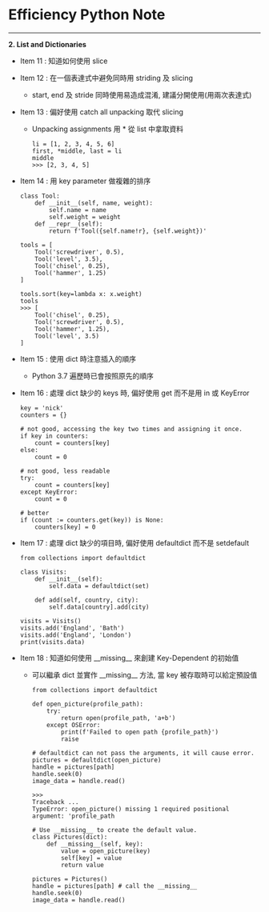 # Efficiency Python Note
<hr>

**2. List and Dictionaries**

- Item 11 : 知道如何使用 slice

- Item 12 : 在一個表達式中避免同時用 striding 及 slicing
  * start, end 及 stride 同時使用易造成混淆, 建議分開使用(用兩次表達式)

- Item 13 : 偏好使用 catch all unpacking 取代 slicing
  * Unpacking assignments 用 * 從 list 中拿取資料
    ```
    li = [1, 2, 3, 4, 5, 6]
    first, *middle, last = li
    middle
    >>> [2, 3, 4, 5]
    ```

- Item 14 : 用 key parameter 做複雜的排序
    ```
    class Tool:
        def __init__(self, name, weight):
            self.name = name
            self.weight = weight
        def __repr__(self):
            return f'Tool({self.name!r}, {self.weight})'

    tools = [
        Tool('screwdriver', 0.5),
        Tool('level', 3.5),
        Tool('chisel', 0.25),
        Tool('hammer', 1.25)
    ]

    tools.sort(key=lambda x: x.weight)
    tools
    >>> [
        Tool('chisel', 0.25),
        Tool('screwdriver', 0.5),
        Tool('hammer', 1.25),
        Tool('level', 3.5)
    ]
    ```

- Item 15 : 使用 dict 時注意插入的順序
  * Python 3.7 遍歷時已會按照原先的順序

- Item 16 : 處理 dict 缺少的 keys 時, 偏好使用 get 而不是用 in 或 KeyError
    ```
    key = 'nick'
    counters = {}

    # not good, accessing the key two times and assigning it once.
    if key in counters:
        count = counters[key]
    else:
        count = 0

    # not good, less readable
    try:
        count = counters[key]
    except KeyError:
        count = 0

    # better
    if (count := counters.get(key)) is None:
	    counters[key] = 0
    ```

- Item 17 : 處理 dict 缺少的項目時, 偏好使用 defaultdict 而不是 setdefault
    ```
    from collections import defaultdict

    class Visits:
        def __init__(self):
            self.data = defaultdict(set)

        def add(self, country, city):
            self.data[country].add(city)

    visits = Visits()
    visits.add('England', 'Bath')
    visits.add('England', 'London')
    print(visits.data)
    ```

- Item 18 : 知道如何使用 \_\_missing\_\_ 來創建 Key-Dependent 的初始值
  * 可以繼承 dict 並實作 \_\_missing\_\_ 方法, 當 key 被存取時可以給定預設值
    ```
    from collections import defaultdict

    def open_picture(profile_path):
        try:
            return open(profile_path, 'a+b')
        except OSError:
            print(f'Failed to open path {profile_path}')
            raise

    # defaultdict can not pass the arguments, it will cause error.
    pictures = defaultdict(open_picture)
    handle = pictures[path]
    handle.seek(0)
    image_data = handle.read()

    >>>
    Traceback ...
    TypeError: open_picture() missing 1 required positional
    argument: 'profile_path

    # Use __missing__ to create the default value.
    class Pictures(dict):
        def __missing__(self, key):
            value = open_picture(key)
            self[key] = value
            return value

    pictures = Pictures()
    handle = pictures[path] # call the __missing__
    handle.seek(0)
    image_data = handle.read()
    ```
